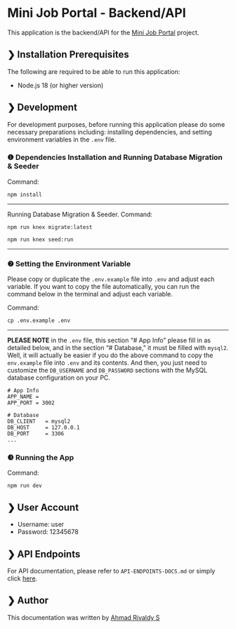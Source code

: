 # Mini Job Portal - Backend/API
This application is the backend/API for the [Mini Job Portal](https://github.com/rivaldys/mini-jobportal) project.

## &#10095; Installation Prerequisites
The following are required to be able to run this application:
- Node.js 18 (or higher version)

## &#10095; Development
For development purposes, before running this application please do some necessary preparations including: installing dependencies, and setting environment variables in the `.env` file.

### &#10102; Dependencies Installation and Running Database Migration & Seeder
   Command:
   ```shell
   npm install
   ```
   ___

   Running Database Migration & Seeder. Command:
   ```shell
   npm run knex migrate:latest
   ```
   ```shell
   npm run knex seed:run
   ```
   ___

### &#10103; Setting the Environment Variable
Please copy or duplicate the `.env.example` file into `.env` and adjust each variable. If you want to copy the file automatically, you can run the command below in the terminal and adjust each variable.

Command:
   ```shell
   cp .env.example .env
   ```
   ---

**PLEASE NOTE** in the `.env` file, this section “# App Info” please fill in as detailed below, and in the section “# Database," it must be filled with `mysql2`. Well, it will actually be easier if you do the above command to copy the `env.example` file into `.env` and its contents. And then, you just need to customize the `DB_USERNAME` and `DB_PASSWORD` sections with the MySQL database configuration on your PC.

   ```shell
   # App Info
   APP_NAME =
   APP_PORT = 3002

   # Database
   DB_CLIENT   = mysql2
   DB_HOST     = 127.0.0.1
   DB_PORT     = 3306
   ...
   ```

### &#10104; Running the App
   Command:
   ```shell
   npm run dev
   ```
## &#10095; User Account
- Username: user
- Password: 12345678

## &#10095; API Endpoints
For API documentation, please refer to `API-ENDPOINTS-DOCS.md` or simply click [here](API-ENDPOINTS-DOCS.md).

## &#10095; Author
This documentation was written by [Ahmad Rivaldy S](https://rivaldy.net)
